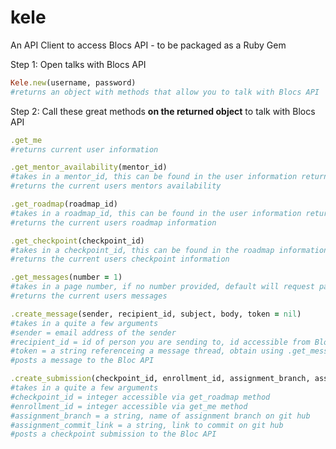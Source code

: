 # kele

An API Client to access Blocs API - to be packaged as a Ruby Gem

Step 1: Open talks with Blocs API

```Ruby
Kele.new(username, password)
#returns an object with methods that allow you to talk with Blocs API
```

Step 2: Call these great methods **on the returned object** to talk with Blocs API

```Ruby
.get_me
#returns current user information
```

```Ruby
.get_mentor_availability(mentor_id)
#takes in a mentor_id, this can be found in the user information returned by the get_me method
#returns the current users mentors availability
```

```Ruby
.get_roadmap(roadmap_id)
#takes in a roadmap_id, this can be found in the user information returned by the get_me method
#returns the current users roadmap information
```

```Ruby
.get_checkpoint(checkpoint_id)
#takes in a checkpoint_id, this can be found in the roadmap information returned by the get_roadmap method
#returns the current users checkpoint information
```

```Ruby
.get_messages(number = 1)
#takes in a page number, if no number provided, default will request page 1
#returns the current users messages
```

```Ruby
.create_message(sender, recipient_id, subject, body, token = nil)
#takes in a quite a few arguments
#sender = email address of the sender
#recipient_id = id of person you are sending to, id accessible from Bloc API
#token = a string referenceing a message thread, obtain using .get_messages method. Leave blank to start new thread
#posts a message to the Bloc API
```

```Ruby
.create_submission(checkpoint_id, enrollment_id, assignment_branch, assignment_commit_link, comment = "")
#takes in a quite a few arguments
#checkpoint_id = integer accessible via get_roadmap method
#enrollment_id = integer accessible via get_me method
#assignment_branch = a string, name of assignment branch on git hub
#assignment_commit_link = a string, link to commit on git hub
#posts a checkpoint submission to the Bloc API
```
